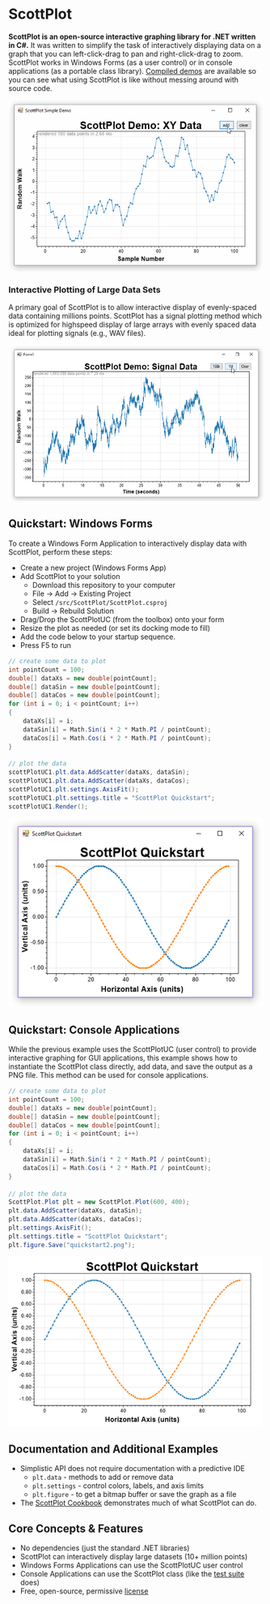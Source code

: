 # ScottPlot

**ScottPlot is an open-source interactive graphing library for .NET written in C#.** It was written to simplify the task of interactively displaying data on a graph that you can left-click-drag to pan and right-click-drag to zoom. ScottPlot works in Windows Forms (as a user control) or in console applications (as a portable class library). [Compiled demos](demos) are available so you can see what using ScottPlot is like without messing around with source code.

![](demos/demo_scatter.gif)

### Interactive Plotting of Large Data Sets
A primary goal of ScottPlot is to allow interactive display of evenly-spaced data containing millions points. ScottPlot has a signal plotting method which is optimized for highspeed display of large arrays with evenly spaced data ideal for plotting signals (e.g., WAV files).

![](demos/demo_signal.gif)

## Quickstart: Windows Forms
To create a Windows Form Application to interactively display data with ScottPlot, perform these steps:

* Create a new project (Windows Forms App)
* Add ScottPlot to your solution
  * Download this repository to your computer
  * File -> Add -> Existing Project
  * Select `/src/ScottPlot/ScottPlot.csproj`
  * Build -> Rebuild Solution
* Drag/Drop the ScottPlotUC (from the toolbox) onto your form
* Resize the plot as needed (or set its docking mode to fill)
* Add the code below to your startup sequence.
* Press F5 to run

```cs
// create some data to plot
int pointCount = 100;
double[] dataXs = new double[pointCount];
double[] dataSin = new double[pointCount];
double[] dataCos = new double[pointCount];
for (int i = 0; i < pointCount; i++)
{
	dataXs[i] = i;
	dataSin[i] = Math.Sin(i * 2 * Math.PI / pointCount);
	dataCos[i] = Math.Cos(i * 2 * Math.PI / pointCount);
}

// plot the data
scottPlotUC1.plt.data.AddScatter(dataXs, dataSin);
scottPlotUC1.plt.data.AddScatter(dataXs, dataCos);
scottPlotUC1.plt.settings.AxisFit();
scottPlotUC1.plt.settings.title = "ScottPlot Quickstart";
scottPlotUC1.Render();
```

![](doc/quickstart.png)

## Quickstart: Console Applications
While the previous example uses the ScottPlotUC (user control) to provide interactive graphing for GUI applications, this example shows how to instantiate the ScottPlot class directly, add data, and save the output as a PNG file. This method can be used for console applications.

```cs
// create some data to plot
int pointCount = 100;
double[] dataXs = new double[pointCount];
double[] dataSin = new double[pointCount];
double[] dataCos = new double[pointCount];
for (int i = 0; i < pointCount; i++)
{
    dataXs[i] = i;
    dataSin[i] = Math.Sin(i * 2 * Math.PI / pointCount);
    dataCos[i] = Math.Cos(i * 2 * Math.PI / pointCount);
}

// plot the data
ScottPlot.Plot plt = new ScottPlot.Plot(600, 400);
plt.data.AddScatter(dataXs, dataSin);
plt.data.AddScatter(dataXs, dataCos);
plt.settings.AxisFit();
plt.settings.title = "ScottPlot Quickstart";
plt.figure.Save("quickstart2.png");
```

![](doc/quickstart2.png)

## Documentation and Additional Examples
* Simplistic API does not require documentation with a predictive IDE
  * `plt.data` - methods to add or remove data
  * `plt.settings` - control colors, labels, and axis limits
  * `plt.figure` - to get a bitmap buffer or save the graph as a file
* The [ScottPlot Cookbook](doc) demonstrates much of what ScottPlot can do.

## Core Concepts & Features
* No dependencies (just the standard .NET libraries)
* ScottPlot can interactively display large datasets (10+ million points)
* Windows Forms Applications can use the ScottPlotUC user control
* Console Applications can use the ScottPlot class (like the [test suite](/tests/) does)
* Free, open-source, permissive [license](LICENSE)
